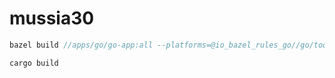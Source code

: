 # mussia30

```rust
bazel build //apps/go/go-app:all --platforms=@io_bazel_rules_go//go/toolchain:linux_amd64
```

```rust
cargo build
```
